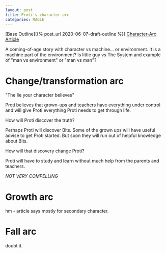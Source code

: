 ```yaml
---
layout: post
title: Proti's character arc
categories: MAGiE
---
```


[Base Outline]({% post_url 2020-06-07-draft-outline %})
[Character-Arc Article](https://writersedit.com/fiction-writing/create-compelling-characters-character-arcs/)

A coming-of-age story with character vs machine... or environment.
It is a machine part of the environment?
Is little guy vs The System and example of "man vs environment" or "man vs man"?


# Change/transformation arc
"The lie your character believes"

Proti believes that grown-ups and teachers have everything under control and will give Proti everything Proti needs to get through life.

How will Proti discover the truth?

Perhaps Proti will discover Bits. Some of the grown ups will have useful advise to get Proti started. But soon they will run out of helpful knowledge about Bits.

How will that discovery change Proti?

Proti will have to study and learn without much help from the parents and teachers.

_NOT VERY COMPELLING_

# Growth arc
hm - article says mostly for secondary character.

# Fall arc
doubt it.

